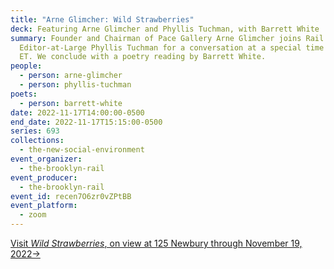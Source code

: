 ```yaml
---
title: "Arne Glimcher: Wild Strawberries"
deck: Featuring Arne Glimcher and Phyllis Tuchman, with Barrett White
summary: Founder and Chairman of Pace Gallery Arne Glimcher joins Rail
  Editor-at-Large Phyllis Tuchman for a conversation at a special time of 2pm
  ET. We conclude with a poetry reading by Barrett White.
people:
  - person: arne-glimcher
  - person: phyllis-tuchman
poets:
  - person: barrett-white
date: 2022-11-17T14:00:00-0500
end_date: 2022-11-17T15:15:00-0500
series: 693
collections:
  - the-new-social-environment
event_organizer:
  - the-brooklyn-rail
event_producer:
  - the-brooklyn-rail
event_id: recen7O6zr0vZPtBB
event_platform:
  - zoom
---
```

[](https://www.belowgrandnyc.com/schedules)[V﻿isit *Wild Strawberries*, on view at 125 Newbury through November 19, 2022→](https://www.125newbury.com/exhibitions/wild-strawberries#tab:thumbnails)